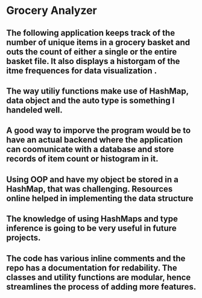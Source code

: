 # Grocery Analyzer

## The following application keeps track of the number of unique items in a grocery basket and outs the count of either a single or the entire basket file. It also displays a historgam of the itme frequences for data visualization . 

## The way utiliy functions make use of HashMap, data object and the auto type is something I handeled well.

## A good way to imporve the program would be to have an actual backend where the application can coomunicate with a database and store records of item count or histogram in it.

## Using OOP and have my object be stored in a HashMap, that was challenging. Resources online helped in implementing the data structure

## The knowledge of using HashMaps and type inference is going to be very useful in future projects.

## The code has various inline comments and the repo has a documentation for redability. The classes and utility functions are modular, hence streamlines the process of adding more features.
